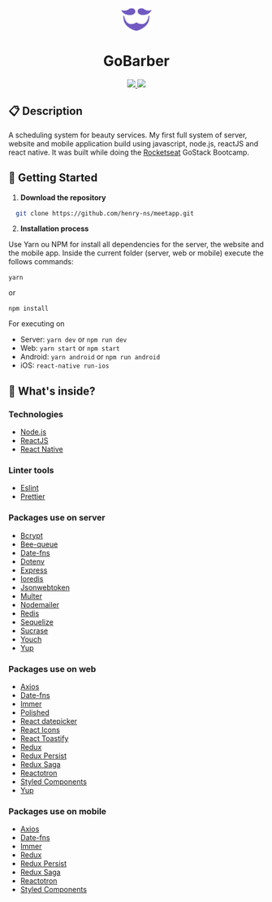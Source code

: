 <p align="center">
  <img alt="Icon" src="./web/src/assets/logo-header.svg" width="60"/>
</p>
<h1 align="center">
  GoBarber
</h1>

<p align="center">
  <a href="./LICENSE" alt="License: MIT">
    <img src="https://img.shields.io/badge/License-MIT-blue.svg" />
  </a>
  <a href="https://www.codefactor.io/repository/github/henry-ns/gobarber" alt="CodeFactor">
    <img src="https://www.codefactor.io/repository/github/henry-ns/gobarber/badge" />
  </a>
</p>

## :clipboard: Description
A scheduling system for beauty services. My first full system of server, website and mobile application build using javascript, node.js, reactJS and react native. It was built while doing the [Rocketseat](https://rocketseat.com.br/) GoStack Bootcamp.

## :rocket: Getting Started
1. **Download the repository**

```sh
  git clone https://github.com/henry-ns/meetapp.git
```

2. **Installation process**

Use Yarn ou NPM for install all dependencies for the server, the website and the mobile app. Inside the current folder (server, web or mobile) execute the follows commands:

```
yarn
```
or
```
npm install
```

For executing on
- Server: `yarn dev` or `npm run dev`
- Web: `yarn start` or `npm start`
- Android: `yarn android` or `npm run android`
- iOS: `react-native run-ios`

## 🧐 What's inside?

### Technologies
- [Node.js](https://nodejs.org/en/)
- [ReactJS](https://reactjs.org/)
- [React Native](https://facebook.github.io/react-native/)

### Linter tools
- [Eslint](https://eslint.org/)
- [Prettier](https://prettier.io/)

### Packages use on server
- [Bcrypt](https://www.npmjs.com/package/bcrypt-nodejs)
- [Bee-queue](https://github.com/bee-queue/bee-queue)
- [Date-fns](https://date-fns.org/)
- [Dotenv](https://www.npmjs.com/package/dotenv)
- [Express](https://expressjs.com/)
- [Ioredis](https://github.com/luin/ioredis)
- [Jsonwebtoken](https://github.com/auth0/node-jsonwebtoken)
- [Multer](https://github.com/expressjs/multer)
- [Nodemailer](https://nodemailer.com/about/)
- [Redis](https://redis.io/)
- [Sequelize](https://sequelize.org/)
- [Sucrase](https://sucrase.io/)
- [Youch](https://github.com/poppinss/youch)
- [Yup](https://github.com/jquense/yup)

### Packages use on web
- [Axios](https://github.com/axios/axios)
- [Date-fns](https://date-fns.org/)
- [Immer](https://github.com/immerjs/immer)
- [Polished](https://www.gatsbyjs.org/packages/gatsby-plugin-polished/)
- [React datepicker](https://reactdatepicker.com/)
- [React Icons](https://react-icons.netlify.com/#/)
- [React Toastify]()
- [Redux](https://redux.js.org/)
- [Redux Persist](https://github.com/rt2zz/redux-persist)
- [Redux Saga](https://github.com/redux-saga/redux-saga)
- [Reactotron](https://github.com/infinitered/reactotron)
- [Styled Components](https://www.gatsbyjs.org/packages/gatsby-plugin-styled-components/)
- [Yup](https://github.com/jquense/yup)

### Packages use on mobile
- [Axios](https://github.com/axios/axios)
- [Date-fns](https://date-fns.org/)
- [Immer](https://github.com/immerjs/immer)
- [Redux](https://redux.js.org/)
- [Redux Persist](https://github.com/rt2zz/redux-persist)
- [Redux Saga](https://github.com/redux-saga/redux-saga)
- [Reactotron](https://github.com/infinitered/reactotron)
- [Styled Components](https://www.gatsbyjs.org/packages/gatsby-plugin-styled-components/)
